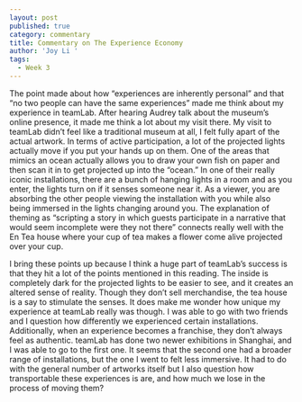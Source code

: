 ```yaml
---
layout: post
published: true
category: commentary
title: Commentary on The Experience Economy
author: 'Joy Li '
tags:
  - Week 3
---
```

The point made about how “experiences are inherently personal” and that “no two people can have the same experiences” made me think about my experience in teamLab. After hearing Audrey talk about the museum’s online presence, it made me think a lot about my visit there. My visit to teamLab didn’t feel like a traditional museum at all, I felt fully apart of the actual artwork. In terms of active participation, a lot of the projected lights actually move if you put your hands up on them. One of the areas that mimics an ocean actually allows you to draw your own fish on paper and then scan it in to get projected up into the “ocean.” In one of their really iconic installations, there are a bunch of hanging lights in a room and as you enter, the lights turn on if it senses someone near it. As a viewer, you are absorbing the other people viewing the installation with you while also being immersed in the lights changing around you. The explanation of theming as “scripting a story in which guests participate in a narrative that would seem incomplete were they not there” connects really well with the En Tea house where your cup of tea makes a flower come alive projected over your cup. 

I bring these points up because I think a huge part of teamLab’s success is that they hit a lot of the points mentioned in this reading. The inside is completely dark for the projected lights to be easier to see, and it creates an altered sense of reality. Though they don’t sell merchandise, the tea house is a say to stimulate the senses. It does make me wonder how unique my experience at teamLab really was though. I was able to go with two friends and I question how differently we experienced certain installations. Additionally, when an experience becomes a franchise, they don’t always feel as authentic. teamLab has done two newer exhibitions in Shanghai, and I was able to go to the first one. It seems that the second one had a broader range of installations, but the one I went to felt less immersive. It had to do with the general number of artworks itself but I also question how transportable these experiences is are, and how much we lose in the process of moving them?
